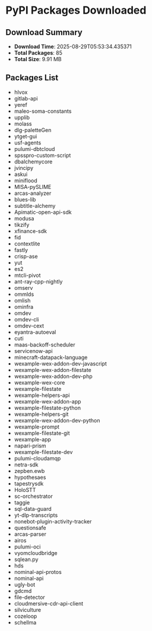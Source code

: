 # PyPI Packages Downloaded

## Download Summary
- **Download Time**: 2025-08-29T05:53:34.435371
- **Total Packages**: 85
- **Total Size**: 9.91 MB

## Packages List
- hlvox
- gitlab-api
- yeref
- maleo-soma-constants
- upplib
- molass
- dlg-paletteGen
- ytget-gui
- usf-agents
- pulumi-dbtcloud
- spsspro-custom-script
- dbalchemycore
- jvincipy
- askui
- miniflood
- MISA-pySLIME
- arcas-analyzer
- blues-lib
- subtitle-alchemy
- Apimatic-open-api-sdk
- modusa
- tikzify
- xfinance-sdk
- fid
- contextlite
- fastly
- crisp-ase
- yut
- es2
- mtcli-pivot
- ant-ray-cpp-nightly
- omserv
- ommlds
- omlish
- ominfra
- omdev
- omdev-cli
- omdev-cext
- eyantra-autoeval
- cuti
- maas-backoff-scheduler
- servicenow-api
- minecraft-datapack-language
- wexample-wex-addon-dev-javascript
- wexample-wex-addon-filestate
- wexample-wex-addon-dev-php
- wexample-wex-core
- wexample-filestate
- wexample-helpers-api
- wexample-wex-addon-app
- wexample-filestate-python
- wexample-helpers-git
- wexample-wex-addon-dev-python
- wexample-prompt
- wexample-filestate-git
- wexample-app
- napari-prism
- wexample-filestate-dev
- pulumi-cloudamqp
- netra-sdk
- zepben.ewb
- hypothesaes
- tapestrysdk
- HoloSTT
- sc-orchestrator
- taggie
- sql-data-guard
- yt-dlp-transcripts
- nonebot-plugin-activity-tracker
- questionsafe
- arcas-parser
- airos
- pulumi-oci
- vyomcloudbridge
- sqlean.py
- hds
- nominal-api-protos
- nominal-api
- ugly-bot
- gdcmd
- file-detector
- cloudmersive-cdr-api-client
- silviculture
- cozeloop
- schellma
